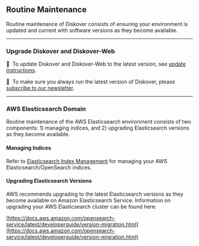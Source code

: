 ## Routine Maintenance

Routine maintenance of Diskover consists of ensuring your environment is updated and current with software versions as they become available.

___
### Upgrade Diskover and Diskover-Web

🔴 &nbsp;To update Diskover and Diskover-Web to the latest version, see [update instructions](https://docs.diskoverdata.com/diskover_installation_guide/#software-update-installation).

🔴 &nbsp;To make sure you always run the latest version of Diskover, please [subscribe to our newsletter](https://www.diskoverdata.com/subscribe/).

___
### AWS Elasticsearch Domain

Routine maintenance of the AWS Elasticsearch environment consists of two components: 1) managing indices, and 2) upgrading Elasticsearch versions as they become available.

#### Managing Indices

Refer to [Elasticsearch Index Management](https://docs.diskoverdata.com/diskover_configuration_and_administration_guide/#elasticsearch-index-management) for managing your AWS Elasticsearch/OpenSearch indices.

#### Upgrading Elasticsearch Versions

AWS recommends upgrading to the latest Elasticsearch versions as they become available on Amazon Elasticsearch Service. Information on upgrading your AWS Elasticsearch cluster can be found here:

[https://docs.aws.amazon.com/opensearch-service/latest/developerguide/version-migration.html](https://docs.aws.amazon.com/opensearch-service/latest/developerguide/version-migration.html)
